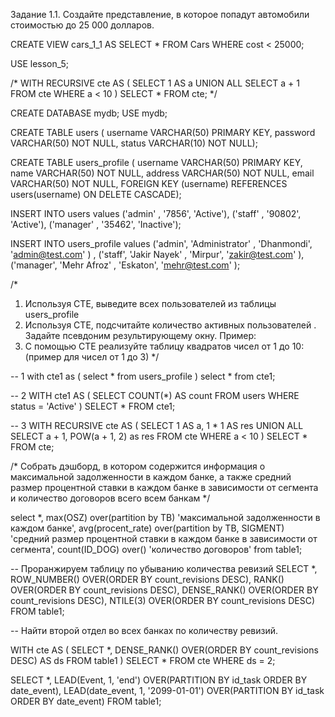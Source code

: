 Задание 1.1. Создайте представление, в которое попадут автомобили стоимостью до 25 000 долларов.

CREATE VIEW cars_1_1 AS
SELECT * FROM Cars
WHERE cost < 25000;

USE lesson_5;

/*
WITH RECURSIVE cte AS
(
SELECT 1 AS a
UNION ALL
SELECT a + 1 FROM cte
WHERE a < 10
)
SELECT * FROM cte;
*/


CREATE DATABASE mydb;
USE mydb;

CREATE TABLE users (
username VARCHAR(50) PRIMARY KEY,
password VARCHAR(50) NOT NULL,
status VARCHAR(10) NOT NULL);

CREATE TABLE users_profile (
username VARCHAR(50) PRIMARY KEY,
name VARCHAR(50) NOT NULL,
address VARCHAR(50) NOT NULL,
email VARCHAR(50) NOT NULL,
FOREIGN KEY (username) REFERENCES users(username) ON DELETE CASCADE);

INSERT INTO users values
('admin' , '7856', 'Active'),
('staff' , '90802', 'Active'),
('manager' , '35462', 'Inactive');

INSERT INTO users_profile values
('admin', 'Administrator' , 'Dhanmondi', 'admin@test.com' ) ,
('staff', 'Jakir Nayek' , 'Mirpur', 'zakir@test.com' ),
('manager', 'Mehr Afroz' , 'Eskaton', 'mehr@test.com' );




/*
1.	Используя СТЕ, выведите всех пользователей из таблицы users_profile
2.	Используя СТЕ, подсчитайте количество активных пользователей . Задайте псевдоним результирующему окну. Пример:
3. 	С помощью СТЕ реализуйте таблицу квадратов чисел от 1 до 10:(пример для чисел от 1 до 3)
*/

-- 1
with cte1 as
(
select * from users_profile
)
select * from cte1;

-- 2
WITH cte1 AS
(
	SELECT COUNT(*) AS count FROM users
    WHERE status = 'Active'
)
SELECT * FROM cte1;

-- 3
WITH RECURSIVE cte AS
(
	SELECT 1 AS a, 1 * 1 AS res
    UNION ALL
    SELECT a + 1, POW(a + 1, 2) as res
    FROM cte
    WHERE a < 10
)
SELECT * FROM cte;

/*
Собрать дэшборд, в котором содержится информация о максимальной задолженности в каждом банке,
а также средний размер процентной ставки в каждом банке в зависимости от сегмента и количество
договоров всего всем банкам
*/

select *,
max(OSZ) over(partition by TB) 'максимальной задолженности в каждом банке',
avg(procent_rate) over(partition by TB, SIGMENT) 'средний размер процентной ставки в каждом банке в зависимости от сегмента',
count(ID_DOG) over() 'количество договоров' 
from table1;


-- Проранжируем таблицу по убыванию количества ревизий
SELECT *,
ROW_NUMBER() OVER(ORDER BY count_revisions DESC), 
RANK() OVER(ORDER BY count_revisions DESC),
DENSE_RANK() OVER(ORDER BY count_revisions DESC),
NTILE(3) OVER(ORDER BY count_revisions DESC)
FROM table1;


-- Найти второй отдел во всех банках по количеству ревизий.

WITH cte AS
(
	SELECT *, 
    DENSE_RANK() OVER(ORDER BY count_revisions DESC) AS ds
    FROM table1
)
SELECT * FROM cte
WHERE ds = 2;



SELECT *,
LEAD(Event, 1, 'end') OVER(PARTITION BY id_task ORDER BY date_event), 
LEAD(date_event, 1, '2099-01-01') OVER(PARTITION BY id_task ORDER BY date_event)
FROM table1;
